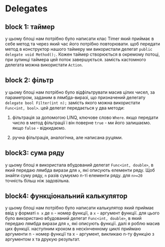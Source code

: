 # Delegates


## block 1: таймер

у цьому блоці нам потрібно було написати клас Timer який приймає в себе метод та через який час його потрібно повторювати. щоб передати метод в конструктор нашого таймеру ми використали делегат `public delegate void Method();`. Кожен таймер створюється в окремому потоці, при зупинці таймера цей поток завершується. замість кастомного делегата можна використати `Action`.

## block 2: фільтр

у цьому блоці нам потрібно було відфільтрувати масив цілих чисел, за параметром, заданим в лямбда-виразі, що призначений делегату `delegate bool Filter(int n);` замість якого можна використати `Func<int, bool>`. цей делегат передається у два методи:

1) фільтрація за допомогою LINQ, ключове слово `Where`. якщо передати число в метод фільтрації і він поверне `true` - ми його залишаємо. якщо `false` - відкидаємо.

2) ручна фільтрація, аналогічна, але написана руцями.

## block3: сума ряду

у цьому блоці я використала вбудований делегат `Func<int, double>`, в який передаю лямбда вирази для `x`, які описують елементи ряду. Щоб знайти суму ряду, `n` разів сумуємо n-ті елементи ряду. для `n>=20` точність більш ніж задовільна.


## block4: функціональний калькулятор

у цьому блоці нам потрібно було написати калькулятор який приймає ввід у форматі `n x` де `n` - номер функції, а `x` - аргумент функції. для цього було використано вбудований делегат `Func<int, double>`, в який передаю лямбда вирази для `x`, які описують функції. далі я роблю масив цих функції. наступним кроком в нескінченному циклі приймаю аргументи n - номер функції та x - аргумент, викликаю n-ту функцію з аргументом x та друкую результат.
